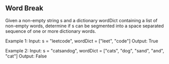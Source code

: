 ## Word Break

Given a non-empty string s and a dictionary wordDict containing a list of non-empty words, determine if s can be segmented into a space separated sequence of one or more dictionary words.

Example 1:
Input: s = "leetcode", wordDict = ["leet", "code"]
Output: True

Example 2:
Input: s = "catsandog", wordDict = ["cats", "dog", "sand", "and", "cat"]
Output: False
